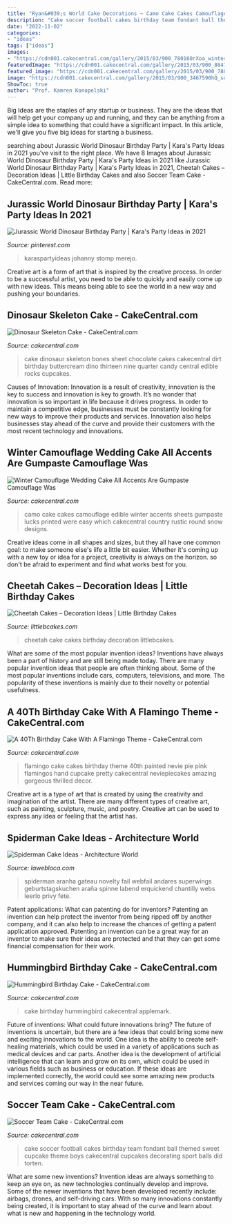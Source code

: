 ```yaml
---
title: "Ryan&#039;s World Cake Decorations ~ Camo Cake Cakes Camouflage Edible Winter Accents Sheets Gumpaste Lucks Printed Were Easy Which Cakecentral Country Rustic Round Snow Designs"
description: "Cake soccer football cakes birthday team fondant ball themed sweet cupcake theme boys cakecentral cupcakes decorating sport balls did torten"
date: "2022-11-02"
categories:
- "ideas"
tags: ["ideas"]
images:
- "https://cdn001.cakecentral.com/gallery/2015/03/900_780160rXoa_winter-camouflage-wedding-cake-all-accents-are-gumpaste-camouflage-was-printed-on-lucks-edible-image-sheets-which-were-so-easy-to-use.jpg"
featuredImage: "https://cdn001.cakecentral.com/gallery/2015/03/900_884704lAC2_a-40th-birthday-cake-with-a-flamingo-theme.jpg"
featured_image: "https://cdn001.cakecentral.com/gallery/2015/03/900_780160rXoa_winter-camouflage-wedding-cake-all-accents-are-gumpaste-camouflage-was-printed-on-lucks-edible-image-sheets-which-were-so-easy-to-use.jpg"
image: "https://cdn001.cakecentral.com/gallery/2015/03/900_3467590hQ_soccer-team-cake.jpg"
ShowToc: true
author: "Prof. Kamren Konopelski"
---
```



Big Ideas are the staples of any startup or business. They are the ideas that will help get your company up and running, and they can be anything from a simple idea to something that could have a significant impact. In this article, we'll give you five big ideas for starting a business.

	

		
searching about Jurassic World Dinosaur Birthday Party | Kara&#039;s Party Ideas in 2021 you've visit to the right place. We have 8 Images about Jurassic World Dinosaur Birthday Party | Kara&#039;s Party Ideas in 2021 like Jurassic World Dinosaur Birthday Party | Kara&#039;s Party Ideas in 2021, Cheetah Cakes – Decoration Ideas | Little Birthday Cakes and also Soccer Team Cake - CakeCentral.com. Read more:
		
    
## Jurassic World Dinosaur Birthday Party | Kara&#039;s Party Ideas In 2021

<img loading=lazy src="https://i.pinimg.com/736x/9f/24/64/9f24646c26e2064f5a8ed7599d0db370.jpg" onerror="this.onerror=null;this.src='https://tse4.mm.bing.net/th?id=OIP.fnvsWRl_g_2XtgD4LAux6gHaLH&amp;pid=15.1';" alt="Jurassic World Dinosaur Birthday Party | Kara&#039;s Party Ideas in 2021">

_Source: pinterest.com_

>karaspartyideas johanny stomp merejo. 

	

Creative art is a form of art that is inspired by the creative process. In order to be a successful artist, you need to be able to quickly and easily come up with new ideas. This means being able to see the world in a new way and pushing your boundaries.

    
## Dinosaur Skeleton Cake - CakeCentral.com

<img loading=lazy src="https://cdn001.cakecentral.com/gallery/2017/02/900_dinosaur-skeleton-cake-8439363qab8.JPG" onerror="this.onerror=null;this.src='https://tse2.mm.bing.net/th?id=OIP.LkCxd-dujQZ7C0Vuf03VswHaJ4&amp;pid=15.1';" alt="Dinosaur Skeleton Cake - CakeCentral.com">

_Source: cakecentral.com_

>cake dinosaur skeleton bones sheet chocolate cakes cakecentral dirt birthday buttercream dino thirteen nine quarter candy central edible rocks cupcakes. 

	

Causes of Innovation:
Innovation is a result of creativity, innovation is the key to success and innovation is key to growth. It’s no wonder that innovation is so important in life because it drives progress. In order to maintain a competitive edge, businesses must be constantly looking for new ways to improve their products and services. Innovation also helps businesses stay ahead of the curve and provide their customers with the most recent technology and innovations.

    
## Winter Camouflage Wedding Cake All Accents Are Gumpaste Camouflage Was

<img loading=lazy src="https://cdn001.cakecentral.com/gallery/2015/03/900_780160rXoa_winter-camouflage-wedding-cake-all-accents-are-gumpaste-camouflage-was-printed-on-lucks-edible-image-sheets-which-were-so-easy-to-use.jpg" onerror="this.onerror=null;this.src='https://tse4.mm.bing.net/th?id=OIP.yDaXqxTC82O3SdX-IjU25wHaJ4&amp;pid=15.1';" alt="Winter Camouflage Wedding Cake All Accents Are Gumpaste Camouflage Was">

_Source: cakecentral.com_

>camo cake cakes camouflage edible winter accents sheets gumpaste lucks printed were easy which cakecentral country rustic round snow designs. 

	

Creative ideas come in all shapes and sizes, but they all have one common goal: to make someone else's life a little bit easier. Whether it's coming up with a new toy or idea for a project, creativity is always on the horizon. so don't be afraid to experiment and find what works best for you.

    
## Cheetah Cakes – Decoration Ideas | Little Birthday Cakes

<img loading=lazy src="https://www.littlebcakes.com/wp-content/uploads/2014/02/Cheetah-Cake.jpg" onerror="this.onerror=null;this.src='https://tse1.mm.bing.net/th?id=OIP.5DkrL3y17bu9aMrsV_bzEwHaKS&amp;pid=15.1';" alt="Cheetah Cakes – Decoration Ideas | Little Birthday Cakes">

_Source: littlebcakes.com_

>cheetah cake cakes birthday decoration littlebcakes. 

	

What are some of the most popular invention ideas?
Inventions have always been a part of history and are still being made today. There are many popular invention ideas that people are often thinking about. Some of the most popular inventions include cars, computers, televisions, and more. The popularity of these inventions is mainly due to their novelty or potential usefulness.

    
## A 40Th Birthday Cake With A Flamingo Theme - CakeCentral.com

<img loading=lazy src="https://cdn001.cakecentral.com/gallery/2015/03/900_884704lAC2_a-40th-birthday-cake-with-a-flamingo-theme.jpg" onerror="this.onerror=null;this.src='https://tse2.mm.bing.net/th?id=OIP.px7ypoxrufYJ96Yi9tNDqwHaMY&amp;pid=15.1';" alt="A 40Th Birthday Cake With A Flamingo Theme - CakeCentral.com">

_Source: cakecentral.com_

>flamingo cake cakes birthday theme 40th painted nevie pie pink flamingos hand cupcake pretty cakecentral neviepiecakes amazing gorgeous thrilled decor. 

	

Creative art is a type of art that is created by using the creativity and imagination of the artist. There are many different types of creative art, such as painting, sculpture, music, and poetry. Creative art can be used to express any idea or feeling that the artist has.

    
## Spiderman Cake Ideas - Architecture World

<img loading=lazy src="https://lawebloca.com/wp-content/uploads/2012/11/spiderman-diy-cake.jpg" onerror="this.onerror=null;this.src='https://tse4.mm.bing.net/th?id=OIP.Ealpo9CvKDaMfhFMSFKG_gHaJ4&amp;pid=15.1';" alt="Spiderman Cake Ideas - Architecture World">

_Source: lawebloca.com_

>spiderman aranha gateau novelty fail webfail andares superwings geburtstagskuchen araña spinne labend erquickend chantilly webs leerlo privy fete. 

	

Patent applications: What can patenting do for inventors?
Patenting an invention can help protect the inventor from being ripped off by another company, and it can also help to increase the chances of getting a patent application approved. Patenting an invention can be a great way for an inventor to make sure their ideas are protected and that they can get some financial compensation for their work.

    
## Hummingbird Birthday Cake - CakeCentral.com

<img loading=lazy src="http://cdn001.cakecentral.com/gallery/2015/03/100x100_6688uNbH_hummingbird-birthday-cake.jpg" onerror="this.onerror=null;this.src='https://tse1.mm.bing.net/th?id=OIP.kpyqmelkF4flmwYgJnvlWQHaLH&amp;pid=15.1';" alt="Hummingbird Birthday Cake - CakeCentral.com">

_Source: cakecentral.com_

>cake birthday hummingbird cakecentral applemark. 

	

Future of inventions: What could future innovations bring?
The future of inventions is uncertain, but there are a few ideas that could bring some new and exciting innovations to the world. One idea is the ability to create self-healing materials, which could be used in a variety of applications such as medical devices and car parts. Another idea is the development of artificial intelligence that can learn and grow on its own, which could be used in various fields such as business or education. If these ideas are implemented correctly, the world could see some amazing new products and services coming our way in the near future.

    
## Soccer Team Cake - CakeCentral.com

<img loading=lazy src="https://cdn001.cakecentral.com/gallery/2015/03/900_3467590hQ_soccer-team-cake.jpg" onerror="this.onerror=null;this.src='https://tse4.mm.bing.net/th?id=OIP.mIduKkfN3pZLuGbVzVrpmAHaJ4&amp;pid=15.1';" alt="Soccer Team Cake - CakeCentral.com">

_Source: cakecentral.com_

>cake soccer football cakes birthday team fondant ball themed sweet cupcake theme boys cakecentral cupcakes decorating sport balls did torten. 

	

What are some new inventions?
Invention ideas are always something to keep an eye on, as new technologies continually develop and improve. Some of the newer inventions that have been developed recently include: airbags, drones, and self-driving cars. With so many innovations constantly being created, it is important to stay ahead of the curve and learn about what is new and happening in the technology world.

